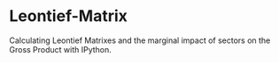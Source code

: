 Leontief-Matrix
===============

Calculating Leontief Matrixes and the marginal impact of sectors on the Gross Product with IPython. 
